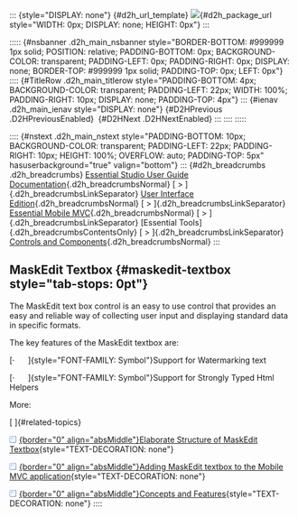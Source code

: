 ::: {style="DISPLAY: none"}
[](ms-xhelp:///?Id=d2h_url_template){#d2h_url_template} ![](!package_url!){#d2h_package_url style="WIDTH: 0px; DISPLAY: none; HEIGHT: 0px"}
:::

::::: {#nsbanner .d2h_main_nsbanner style="BORDER-BOTTOM: #999999 1px solid; POSITION: relative; PADDING-BOTTOM: 0px; BACKGROUND-COLOR: transparent; PADDING-LEFT: 0px; PADDING-RIGHT: 0px; DISPLAY: none; BORDER-TOP: #999999 1px solid; PADDING-TOP: 0px; LEFT: 0px"}
:::: {#TitleRow .d2h_main_titlerow style="PADDING-BOTTOM: 4px; BACKGROUND-COLOR: transparent; PADDING-LEFT: 22px; WIDTH: 100%; PADDING-RIGHT: 10px; DISPLAY: none; PADDING-TOP: 4px"}
::: {#ienav .d2h_main_ienav style="DISPLAY: none"}
[](ms-xhelp:///?Id=073f5aa7-0846-4d8e-baf7-6abfbcc5dadd){#D2HPrevious .D2HPreviousEnabled}  [](ms-xhelp:///?Id=0f435ebf-65c3-43d7-abde-c1f34e616426){#D2HNext .D2HNextEnabled}
:::
::::
:::::

:::: {#nstext .d2h_main_nstext style="PADDING-BOTTOM: 10px; BACKGROUND-COLOR: transparent; PADDING-LEFT: 22px; PADDING-RIGHT: 10px; HEIGHT: 100%; OVERFLOW: auto; PADDING-TOP: 5px" hasuserbackground="true" valign="bottom"}
::: {#d2h_breadcrumbs .d2h_breadcrumbs}
[Essential Studio User Guide Documentation](ms-xhelp:///?Id=12457748-09e3-4d74-a240-8e049cedf030){.d2h_breadcrumbsNormal} [ \> ]{.d2h_breadcrumbsLinkSeparator} [User Interface Edition](ms-xhelp:///?Id=c29296b7-531c-413b-a0ec-488ca1f7f669){.d2h_breadcrumbsNormal} [ \> ]{.d2h_breadcrumbsLinkSeparator} [Essential Mobile MVC](ms-xhelp:///?Id=74df42e3-5434-4590-9be6-3ae2f911cbbc){.d2h_breadcrumbsNormal} [ \> ]{.d2h_breadcrumbsLinkSeparator} [Essential Tools]{.d2h_breadcrumbsContentsOnly} [ \> ]{.d2h_breadcrumbsLinkSeparator} [Controls and Components](ms-xhelp:///?Id=143afae1-3f83-4d32-9bfa-92ed7022a696){.d2h_breadcrumbsNormal}
:::

## MaskEdit Textbox {#maskedit-textbox style="tab-stops: 0pt"}

The MaskEdit text box control is an easy to use control that provides an easy and reliable way of collecting user input and displaying standard data in specific formats.

The key features of the MaskEdit textbox are:

[·      ]{style="FONT-FAMILY: Symbol"}Support for Watermarking text

[·      ]{style="FONT-FAMILY: Symbol"}Support for Strongly Typed Html Helpers

More:

[ ]{#related-topics}

[![](button.gif){border="0" align="absMiddle"}Elaborate Structure of MaskEdit Textbox](ms-xhelp:///?Id=0f435ebf-65c3-43d7-abde-c1f34e616426){style="TEXT-DECORATION: none"}

[![](button.gif){border="0" align="absMiddle"}Adding MaskEdit textbox to the Mobile MVC application](ms-xhelp:///?Id=a22992b8-4671-424c-ac85-c709acbf8ac5){style="TEXT-DECORATION: none"}

[![](button.gif){border="0" align="absMiddle"}Concepts and Features](ms-xhelp:///?Id=e23b22fc-6250-40ec-a95b-d066bb84f00b){style="TEXT-DECORATION: none"}
::::
